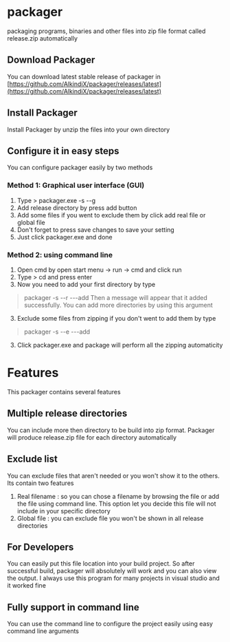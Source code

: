 # packager
packaging programs, binaries and other files into zip file format called release.zip automatically 

## Download Packager 

You can download latest stable release of packager in [https://github.com/AlkindiX/packager/releases/latest](https://github.com/AlkindiX/packager/releases/latest)

## Install Packager 

Install Packager by unzip the files into your own directory

## Configure it in easy steps

You can configure packager easily by two methods 

### Method 1: Graphical user interface (GUI)

1. Type > packager.exe -s --g
2. Add release directory by press add button
3. Add some files if you went to exclude them by click add real file or global file
4. Don't forget to press save changes to save your setting
5. Just click packager.exe and done

### Method 2: using command line

1. Open cmd by open start menu -> run -> cmd and click run
2. Type > cd <packager path> and press enter
2. Now you need to add your first directory by type
> packager -s --r ---add <Release directory path>
Then a message will appear that it added successfully. You can add more directories by using this argument
3. Exclude some files from zipping if you don't went to add them by type
> packager -s --e ---add <file path>
3. Click packager.exe and package will perform all the zipping automaticity 

# Features
This packager contains several features

## Multiple release directories
You can include more then directory to be build into zip format. Packager will produce release.zip file for each directory automatically  

## Exclude list

You can exclude files that aren't needed or you won't show it to the others. Its contain two features

1. Real filename : so you can chose a filename by browsing the file or add the file using command line. This option let you decide this file will not include in your specific directory
2. Global file : you can exclude file you won't be shown in all release directories

## For Developers

You can easily put this file location into your build project. So after successful build, packager will absolutely will work and you can also view the output. I always use this program for many projects in visual studio and it worked fine

## Fully support in command line

You can use the command line to configure the project easily using easy command line arguments
